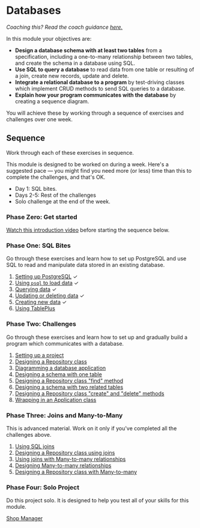 # Databases

_Coaching this? Read the coach guidance
[here.](https://github.com/makersacademy/slug/blob/main/materials/universe/distributed_applications/databases/HOW_TO_COACH.x.md)_

In this module your objectives are:

* **Design a database schema with at least two tables** from a specification,
    including a one-to-many relationship between two tables, and create the
    schema in a database using SQL.
* **Use SQL to query a database** to read data from one table or resulting of
    a join, create new records, update and delete.
* **Integrate a relational database to a program** by test-driving classes
    which implement CRUD methods to send SQL queries to a database.
* **Explain how your program communicates with the database** by creating a
    sequence diagram.

You will achieve these by working through a sequence of exercises and challenges
over one week.

## Sequence

Work through each of these exercises in sequence.

This module is designed to be worked on during a week. Here's a suggested pace —
you might find you need more (or less) time than this to complete the
challenges, and that's OK.

* Day 1: SQL bites.
* Days 2-5: Rest of the challenges
* Solo challenge at the end of the week.

### Phase Zero: Get started

[Watch this introduction video](https://www.youtube.com/watch?v=5PJQscmAEI4)
before starting the sequence below.

### Phase One: SQL Bites

Go through these exercises and learn how to set up PostgreSQL and use SQL to read
and manipulate data stored in an existing database.

<!-- OMITTED -->

1. [Setting up PostgreSQL](https://github.com/makersacademy/databases-in-python/blob/main/sql_bites/01_setting_up_database.md) ✓
2. [Using `psql` to load data](https://github.com/makersacademy/databases-in-python/blob/main/sql_bites/02_using_psql.md) ✓
3. [Querying data](https://github.com/makersacademy/databases-in-python/blob/main/sql_bites/03_querying_data.md) ✓
4. [Updating or deleting data](https://github.com/makersacademy/databases-in-python/blob/main/sql_bites/04_updating_and_deleting_date.md) ✓
5. [Creating new data](https://github.com/makersacademy/databases-in-python/blob/main/sql_bites/05_creating_new_data.md) ✓
6. [Using TablePlus](https://github.com/makersacademy/databases-in-python/blob/main/sql_bites/06_using_table_plus.md)

### Phase Two: Challenges

Go through these exercises and learn how to set up and gradually build a program
which communicates with a database.

1. [Setting up a project](https://github.com/makersacademy/databases-in-python/blob/main/challenges/01_setting_up_project.md)
2. [Designing a Repository
   class](https://github.com/makersacademy/databases-in-python/blob/main/challenges/02_test_driving_model_repository_classes.md)
3. [Diagramming a database
   application](https://github.com/makersacademy/databases-in-python/blob/main/challenges/03_creating_sequence_diagrams.md)
4. [Designing a schema with one
   table](https://github.com/makersacademy/databases-in-python/blob/main/challenges/04_designing_schema_one_table.md)
5. [Designing a Repository class "find"
   method](https://github.com/makersacademy/databases-in-python/blob/main/challenges/05_test_driving_find_method.md)
6. [Designing a schema with two related
   tables](https://github.com/makersacademy/databases-in-python/blob/main/challenges/06_designing_schema_two_tables.md)
7. [Designing a Repository class "create" and "delete"
   methods](https://github.com/makersacademy/databases-in-python/blob/main/challenges/07_test_driving_write_operations.md)
8. [Wrapping in an Application
   class](https://github.com/makersacademy/databases-in-python/blob/main/challenges/08_wrapping_in_application_class.md)

### Phase Three: Joins and Many-to-Many

This is advanced material. Work on it only if you've completed all the
challenges above.

1. [Using SQL joins](https://github.com/makersacademy/databases-in-python/blob/main/joins/01_using_joins.md)
2. [Designing a Repository class using
   joins](https://github.com/makersacademy/databases-in-python/blob/main/joins/02_test_driving_repository_class_with_join.md)
3. [Using joins with Many-to-many
   relationships](https://github.com/makersacademy/databases-in-python/blob/main/joins/03_using_joins_with_many_to_many.md)
4. [Designing Many-to-many
   relationships](https://github.com/makersacademy/databases-in-python/blob/main/joins/04_designing_many_to_many_relationships.md)
5. [Designing a Repository class with
   Many-to-many](https://github.com/makersacademy/databases-in-python/blob/main/joins/05_repository_classes_many_to_many.md)

### Phase Four: Solo Project

Do this project solo. It is designed to help you test all of your skills for
this module.

[Shop Manager](https://github.com/makersacademy/databases-in-python/blob/main/projects/shop_manager_project.md)
